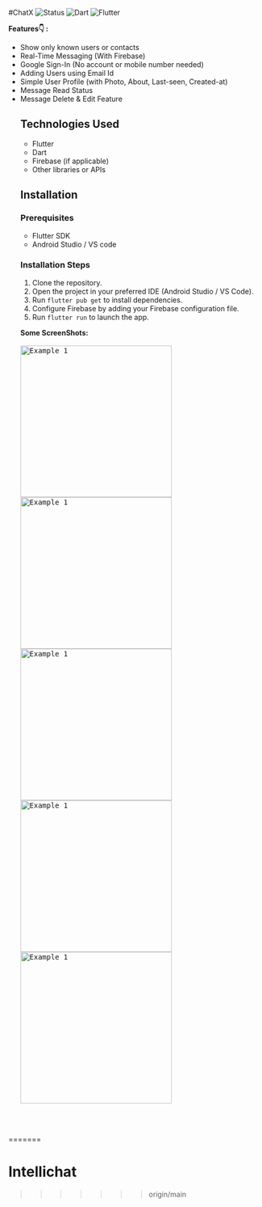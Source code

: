 
#ChatX </b>
![Status](https://img.shields.io/badge/Status-Active-brightgreen)
![Dart](https://img.shields.io/badge/dart-100%25-brightgreen)
![Flutter](https://img.shields.io/badge/Flutter-Cross%20Platform-blue)

 <b>Features👇 : </b>
<ul>
<li>Show only known users or contacts
<li>Real-Time Messaging (With Firebase)
<li>Google Sign-In (No account or mobile number needed)
<li>Adding Users using Email Id
<li>Simple User Profile (with Photo, About, Last-seen, Created-at)
<li>Message Read Status
<li>Message Delete & Edit Feature

## Technologies Used

- Flutter
- Dart
- Firebase (if applicable)
- Other libraries or APIs

 ## Installation

### Prerequisites

- Flutter SDK
- Android Studio / VS code
  
### Installation Steps

1. Clone the repository.
2. Open the project in your preferred IDE (Android Studio / VS Code).
3. Run `flutter pub get` to install dependencies.
4. Configure Firebase  by adding your Firebase configuration file.
5. Run `flutter run` to launch the app.




<b>Some ScreenShots:</b></br><br>
<kbd>
<img src="https://github.com/Wndnjd/Intellichat/blob/master/screenshots/1.jpg" alt="Example 1" width="300">
<img src="https://github.com/Wndnjd/Intellichat/blob/master/screenshots/2.jpg" alt="Example 1" width="300">
<img src="https://github.com/Wndnjd/Intellichat/blob/master/screenshots/3.jpg" alt="Example 1" width="300">
<img src="https://github.com/Wndnjd/Intellichat/blob/master/screenshots/4.jpg" alt="Example 1" width="300">
<img src="https://github.com/Wndnjd/Intellichat/blob/master/screenshots/5.jpg" alt="Example 1" width="300">



</kbd>
<br>
<br>
  

</ul>
  

=======
# Intellichat
>>>>>>> origin/main
